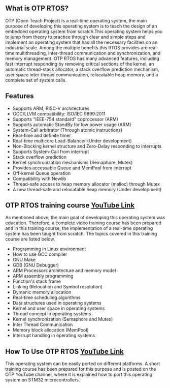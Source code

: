 ## What is OTP RTOS?
OTP (Open Teach Project) is a real-time operating system, the main purpose of developing this operating system is to teach the design of an embedded operating system from scratch.This operating system helps you to jump from theory to practice through clear and simple steps and implement an operating system that has all the necessary facilities on an industrial scale.
Among the multiple benefits this RTOS provides are real-time multithreading, inter-thread communication and synchronization, and memory management.
OTP RTOS has many advanced features, including fast interrupt responding by removing critical sections of the kernel, an automatic thread-stack allocator, a stack overflow prediction mechanism, user space inter-thread communication,  relocatable heap memory, and a complete set of system calls.
## Features
 - Supports ARM, RISC-V architectures
 - GCC/LLVM compatibility: ISO/IEC 9899:2011
 - Supports "IEEE-754 standard" coprocessor (ARM)
 - Supports automatic StandBy for low power usage (ARM)
 - System-Call arbitrator (Through atomic instructions)
 - Real-time and definite timer
 - Real-time multicore Load-Balancer (Under development)
 - Non-Blocking kernel structure and Zero-Delay responding to interrupts
 - Supports System-Call from interrupt
 - Stack overflow prediction
 - Kernel synchronization mechanisms (Semaphore, Mutex)
 - Provides accessable Queue and MemPool from interrupt
 - Off-kernel Queue operation
 - Compatibility with Newlib
 - Thread-safe access to heap memory allocator (malloc) through Mutex
 - A new thread-safe and relocatable heap memory (Under development)
## OTP RTOS training course [YouTube Link](https://youtube.com/playlist?list=PLyt95LwGNJJpbJnY5mgZL5yYwBwDt-x7T)
As mentioned above, the main goal of developing this operating system was education. Therefore, a complete video training course has been prepared and in this training course, the implementation of a real-time operating system has been taught from scratch. The topics covered in this training course are listed below.
 - Programming in Linux environment
 - How to use GCC compiler
 - GNU Make
 - GDB (GNU Debugger)
 - ARM Processors architecture and memory model
 - ARM assembly programming
 - Function's stack frame
 - Linking (Relocation and Symbol resolution)
 - Dymanic memory allocation
 - Real-time scheduling algorithms
 - Data structures used in operating systems
 - Kernel and user space in operating systems
 - Thread concept in operating systems
 - Kernel synchronization (Semaphore and Mutex)
 - Inter Thread Communication
 - Memory block allocation (MemPool)
 - Interrupt handling in operating systems
## How To Use OTP RTOS [YouTube Link](https://youtube.com/playlist?list=PLyt95LwGNJJo1ule40yNvtXjbaZ2VU-dq)
This operating system can be easily ported on different platforms. A short training course has been prepared for this purpose and is posted on the OTP YouTube channel, where it is explained how to port this operating system on STM32 microcontrollers.
